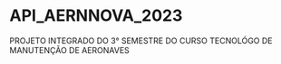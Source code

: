 # API_AERNNOVA_2023
PROJETO INTEGRADO DO 3° SEMESTRE DO CURSO TECNOLÓGO DE MANUTENÇÃO DE AERONAVES 
